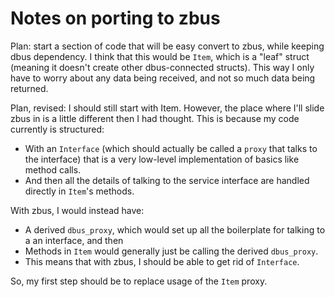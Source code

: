 # Notes on porting to zbus

Plan: start a section of code that will be easy convert to zbus, while keeping dbus dependency. I think that this would be `Item`, which is a "leaf" struct (meaning it doesn't create other dbus-connected structs). This way I only have to worry about any data being received, and not so much data being returned.

Plan, revised: I should still start with Item. However, the place where I'll slide zbus in is a little different then I had thought. This is because my code currently is structured:
- With an `Interface` (which should actually be called a `proxy` that talks to the interface) that is a very low-level implementation of basics like method calls.
- And then all the details of talking to the service interface are handled directly in `Item`'s methods.

With zbus, I would instead have:
- A derived `dbus_proxy`, which would set up all the boilerplate for talking to a an interface, and then
- Methods in `Item` would generally just be calling the derived `dbus_proxy`.
- This means that with zbus, I should be able to get rid of `Interface`.

So, my first step should be to replace usage of the `Item` proxy.
